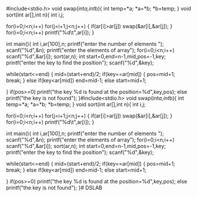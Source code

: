 #include<stdio.h>
void swap(int*a,int*b){
int temp=*a;
*a=*b;
*b=temp;
}
void sort(int ar[],int n){
int i,j;


for(i=0;i<n;i++)
for(j=i+1;j<n;j++)
{
if(ar[i]>ar[j])
swap(&ar[i],&ar[j]);
}
for(i=0;i<n;i++)
printf("%d\t",ar[i]);
}

int main(){
int i,ar[100],n;
printf("enter the number of elements ");
scanf("%d",&n);
printf("enter the elements of array");
for(i=0;i<n;i++)
scanf("%d",&ar[i]);
sort(ar,n);
int start=0,end=n-1,mid,pos=-1,key;
printf("enter the key to find the position");
scanf("%d",&key);

while(start<=end)
{
mid=(start+end)/2;
		if(key==ar[mid])
	{
		pos=mid+1;
		break;
	}
		else if(key<ar[mid])
			end=mid-1;
		else 
		start=mid+1;




}
if(pos>=0)
printf("the key %d is found at the position=%d",key,pos);
else
printf("the key is not found");
}#include<stdio.h>
void swap(int*a,int*b){
int temp=*a;
*a=*b;
*b=temp;
}
void sort(int ar[],int n){
int i,j;


for(i=0;i<n;i++)
for(j=i+1;j<n;j++)
{
if(ar[i]>ar[j])
swap(&ar[i],&ar[j]);
}
for(i=0;i<n;i++)
printf("%d\t",ar[i]);
}

int main(){
int i,ar[100],n;
printf("enter the number of elements ");
scanf("%d",&n);
printf("enter the elements of array");
for(i=0;i<n;i++)
scanf("%d",&ar[i]);
sort(ar,n);
int start=0,end=n-1,mid,pos=-1,key;
printf("enter the key to find the position");
scanf("%d",&key);

while(start<=end)
{
mid=(start+end)/2;
		if(key==ar[mid])
	{
		pos=mid+1;
		break;
	}
		else if(key<ar[mid])
			end=mid-1;
		else 
		start=mid+1;




}
if(pos>=0)
printf("the key %d is found at the position=%d",key,pos);
else
printf("the key is not found");
}# DSLAB